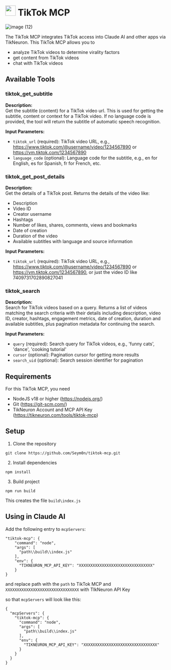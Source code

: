 # <img src="https://cdn.worldvectorlogo.com/logos/tiktok-icon-2.svg" height="32"> TikTok MCP

![image (12)](https://github.com/user-attachments/assets/006f9983-b9dd-447c-87c6-ee27a414fd4c)


The TikTok MCP integrates TikTok access into Claude AI and other apps via TikNeuron. This TikTok MCP allows you to
- analyze TikTok videos to determine virality factors
- get content from TikTok videos
- chat with TikTok videos

## Available Tools

### tiktok_get_subtitle

**Description:**  
Get the subtitle (content) for a TikTok video url. This is used for getting the subtitle, content or context for a TikTok video. If no language code is provided, the tool will return the subtitle of automatic speech recognition.

**Input Parameters:**
- `tiktok_url` (required): TikTok video URL, e.g., https://www.tiktok.com/@username/video/1234567890 or https://vm.tiktok.com/1234567890
- `language_code` (optional): Language code for the subtitle, e.g., en for English, es for Spanish, fr for French, etc.

### tiktok_get_post_details

**Description:**  
Get the details of a TikTok post. Returns the details of the video like:
- Description
- Video ID
- Creator username
- Hashtags
- Number of likes, shares, comments, views and bookmarks
- Date of creation
- Duration of the video
- Available subtitles with language and source information

**Input Parameters:**
- `tiktok_url` (required): TikTok video URL, e.g., https://www.tiktok.com/@username/video/1234567890 or https://vm.tiktok.com/1234567890, or just the video ID like 7409731702890827041

### tiktok_search

**Description:**  
Search for TikTok videos based on a query. Returns a list of videos matching the search criteria with their details including description, video ID, creator, hashtags, engagement metrics, date of creation, duration and available subtitles, plus pagination metadata for continuing the search.

**Input Parameters:**
- `query` (required): Search query for TikTok videos, e.g., 'funny cats', 'dance', 'cooking tutorial'
- `cursor` (optional): Pagination cursor for getting more results
- `search_uid` (optional): Search session identifier for pagination

## Requirements

For this TikTok MCP, you need
- NodeJS v18 or higher (https://nodejs.org/)
- Git (https://git-scm.com/)
- TikNeuron Account and MCP API Key (https://tikneuron.com/tools/tiktok-mcp)

## Setup

1. Clone the repository
```
git clone https://github.com/Seym0n/tiktok-mcp.git
```

2. Install dependencies
```
npm install
```

3. Build project
```
npm run build
```

This creates the file `build\index.js`

## Using in Claude AI

Add the following entry to `mcpServers`:

```
"tiktok-mcp": {
    "command": "node",
    "args": [
      "path\\build\\index.js"
    ],
    "env": {
      "TIKNEURON_MCP_API_KEY": "XXXXXXXXXXXXXXXXXXXXXXXXXXXXXXXX"
    }
}
```

and replace path with the `path` to TikTok MCP and `XXXXXXXXXXXXXXXXXXXXXXXXXXXXXXXX` with TIkNeuron API Key

so that `mcpServers` will look like this:

```
{
  "mcpServers": {
    "tiktok-mcp": {
      "command": "node",
      "args": [
        "path\\build\\index.js"
      ],
      "env": {
        "TIKNEURON_MCP_API_KEY": "XXXXXXXXXXXXXXXXXXXXXXXXXXXXXXXX"
      }
    }
  }
}
```
